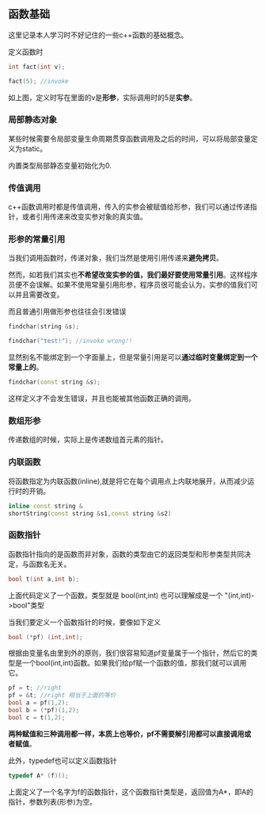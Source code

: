 ## 函数基础
这里记录本人学习时不好记住的一些c++函数的基础概念。

定义函数时

``` c++
int fact(int v);

fact(5); //invoke
```

如上图，定义时写在里面的v是**形参**，实际调用时的5是**实参**。

### 局部静态对象
某些时候需要令局部变量生命周期贯穿函数调用及之后的时间，可以将局部变量定义为static。

内置类型局部静态变量初始化为0.

### 传值调用
c++函数调用时都是传值调用，传入的实参会被赋值给形参，我们可以通过传递指针，或者引用传递来改变实参对象的真实值。

### 形参的常量引用
当我们调用函数时，传递对象，我们当然是使用引用传递来**避免拷贝**。

然而，如若我们其实也**不希望改变实参的值，我们最好要使用常量引用**。这样程序员便不会误解。如果不使用常量引用形参，程序员很可能会认为，实参的值我们可以并且需要改变。

而且普通引用做形参也往往会引发错误

``` c++
findchar(string &s);

findchar("test!"); //invoke wrong!!
```

显然别名不能绑定到一个字面量上，但是常量引用是可以**通过临时变量绑定到一个常量上的**。

``` c++
findchar(const string &s);
```

这样定义才不会发生错误，并且也能被其他函数正确的调用。

### 数组形参
传递数组的时候，实际上是传递数组首元素的指针。

### 内联函数
将函数指定为内联函数(inline),就是将它在每个调用点上内联地展开，从而减少运行时的开销。

``` c++
inline const string &
shortString(const string &s1,const string &s2)
```

### 函数指针
函数指针指向的是函数而非对象，函数的类型由它的返回类型和形参类型共同决定，与函数名无关。

``` c++
bool t(int a,int b);
```

上面代码定义了一个函数，类型就是 bool(int,int) 也可以理解成是一个 "(int,int)->bool"类型

当我们要定义一个函数指针的时候，要像如下定义

``` c++
bool (*pf) (int,int);
```

根据由变量名由里到外的原则，我们很容易知道pf变量属于一个指针，然后它的类型是一个bool(int,int)函数。如果我们给pf赋一个函数的值，那我们就可以调用它。

``` c++
pf = t; //right
pf = &t; //right 相当于上面的等价
bool a = pf(1,2);
bool b = (*pf)(1,2);
bool c = t(1,2);
```



**两种赋值和三种调用都一样，本质上也等价，pf不需要解引用都可以直接调用或者赋值**。

此外，typedef也可以定义函数指针

``` c++
typedef A* (f)();
```

上面定义了一个名字为f的函数指针，这个函数指针类型是，返回值为A*，即A的指针，参数列表(形参)为空。
